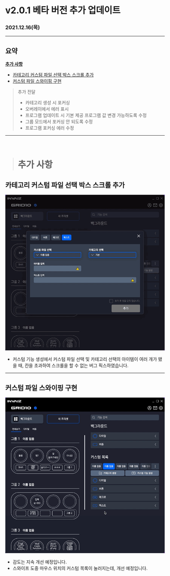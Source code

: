 # v2.0.1 베타 버전 추가 업데이트

### 2021.12.16(목)

---

## 요약

**[추가 사항](#추가-사항)**

- [카테고리 커스텀 파일 선택 박스 스크롤 추가](#카테고리-커스텀-파일-선택-박스-스크롤-추가)
- [커스텀 파일 스와이핑 구현](#커스텀-파일-스와이핑-구현)

> 추가 전달
>
> - 카테고리 생성 시 포커싱
> - 오버레이에서 에러 표시
> - 프로그램 업데이트 시 기본 제공 프로그램 값 변경 가능하도록 수정
> - 그룹 모드에서 포커싱 안 되도록 수정
> - 프로그램 포커싱 에러 수정

---

<br />

> # 추가 사항

## 카테고리 커스텀 파일 선택 박스 스크롤 추가

![category_scroll](../assets/v2.0.1/category_scroll.gif)

- 커스텀 기능 생성에서 커스텀 파일 선택 및 카테고리 선택의 아이템이 여러 개가 됐을 때, 칸을 초과하여 스크롤을 할 수 없는 버그 픽스하였습니다.

---

## 커스텀 파일 스와이핑 구현

![custom_list_swipe](../assets/v2.0.1/custom_list_swipe.gif)

- 감도는 지속 개선 예정입니다.
- 스와이프 도중 마우스 위치의 커스텀 목록이 눌러지는데, 개선 예정입니다.
